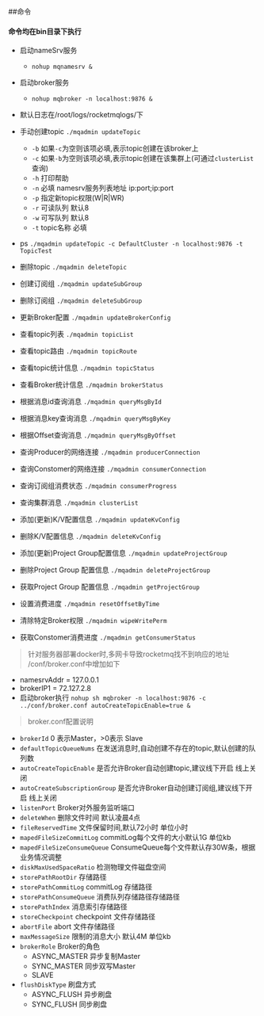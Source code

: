 ##命令
#### 命令均在bin目录下执行
* 启动nameSrv服务 
  * `nohup mqnamesrv &`
* 启动broker服务
  * `nohup mqbroker -n localhost:9876 &`
* 默认日志在/root/logs/rocketmqlogs/下

* 手动创建topic `./mqadmin updateTopic`
  * `-b` 如果`-c`为空则该项必填,表示topic创建在该broker上
  * `-c` 如果`-b`为空则该项必填,表示topic创建在该集群上(可通过`clusterList`查询)
  * `-h` 打印帮助
  * `-n` 必填 namesrv服务列表地址 ip:port;ip:port
  * `-p` 指定新topic权限(W|R|WR)
  * `-r` 可读队列 默认8
  * `-w` 可写队列 默认8
  * `-t` topic名称 必填
* ps `./mqadmin updateTopic -c DefaultCluster -n localhost:9876 -t TopicTest`
* 删除topic `./mqadmin deleteTopic`
* 创建订阅组 `./mqadmin updateSubGroup`
* 删除订阅组 `./mqadmin deleteSubGroup`
* 更新Broker配置 `./mqadmin updateBrokerConfig`
* 查看topic列表 `./mqadmin topicList`
* 查看topic路由 `./mqadmin topicRoute`
* 查看topic统计信息 `./mqadmin topicStatus`
* 查看Broker统计信息 `./mqadmin brokerStatus`
* 根据消息id查询消息 `./mqadmin queryMsgById`
* 根据消息key查询消息 `./mqadmin queryMsgByKey`
* 根据Offset查询消息 `./mqadmin queryMsgByOffset`
* 查询Producer的网络连接 `./mqadmin producerConnection`
* 查询Constomer的网络连接 `./mqadmin consumerConnection`
* 查询订阅组消费状态 `./mqadmin consumerProgress`
* 查询集群消息 `./mqadmin clusterList`
* 添加(更新)K/V配置信息 `./mqadmin updateKvConfig`
* 删除K/V配置信息 `./mqadmin deleteKvConfig`
* 添加(更新)Project Group配置信息 `./mqadmin updateProjectGroup`
* 删除Project Group 配置信息 `./mqadmin deleteProjectGroup`
* 获取Project Group 配置信息 `./mqadmin getProjectGroup`
* 设置消费进度 `./mqadmin resetOffsetByTime`
* 清除特定Broker权限 `./mqadmin wipeWritePerm`
* 获取Constomer消费进度 `./mqadmin getConsumerStatus`

> 针对服务器部署docker时,多网卡导致rocketmq找不到响应的地址
> /conf/broker.conf中增加如下

* namesrvAddr = 127.0.0.1
* brokerIP1 = 72.127.2.8
* 启动broker执行 `nohup sh mqbroker -n localhost:9876 -c ../conf/broker.conf autoCreateTopicEnable=true & ` 

> broker.conf配置说明
* `brokerId` 0 表示Master，>0表示 Slave
* `defaultTopicQueueNums` 在发送消息时,自动创建不存在的topic,默认创建的队列数
* `autoCreateTopicEnable` 是否允许Broker自动创建topic,建议线下开启 线上关闭
* `autoCreateSubscriptionGroup` 是否允许Broker自动创建订阅组,建议线下开启 线上关闭
* `listenPort` Broker对外服务监听端口
* `deleteWhen` 删除文件时间 默认凌晨4点
* `fileReservedTime` 文件保留时间,默认72小时 单位小时
* `mapedFileSizeCommitLog` commitLog每个文件的大小默认1G 单位kb
* `mapedFileSizeConsumeQueue` ConsumeQueue每个文件默认存30W条，根据业务情况调整
* `diskMaxUsedSpaceRatio` 检测物理文件磁盘空间
* `storePathRootDir` 存储路径
* `storePathCommitLog` commitLog 存储路径
* `storePathConsumeQueue` 消费队列存储路径存储路径
* `storePathIndex` 消息索引存储路径
* `storeCheckpoint` checkpoint 文件存储路径
* `abortFile` abort 文件存储路径
* `maxMessageSize` 限制的消息大小 默认4M 单位kb
* `brokerRole` Broker的角色
   * ASYNC_MASTER 异步复制Master
   * SYNC_MASTER 同步双写Master
   * SLAVE
* `flushDiskType` 刷盘方式
   * ASYNC_FLUSH 异步刷盘
   * SYNC_FLUSH 同步刷盘


